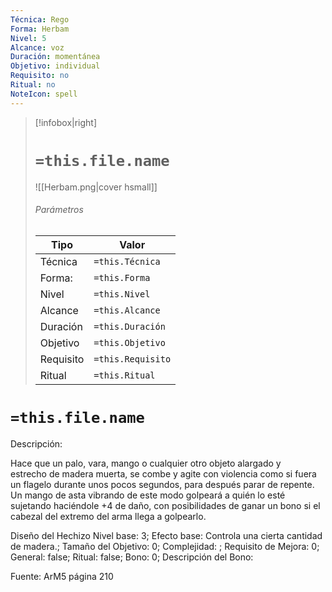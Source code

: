 ```yaml
---
Técnica: Rego
Forma: Herbam
Nivel: 5
Alcance: voz 
Duración: momentánea  
Objetivo: individual
Requisito: no
Ritual: no
NoteIcon: spell
---
```


> [!infobox|right]
> # `=this.file.name`
> ![[Herbam.png|cover hsmall]]
> ###### Parámetros
> Tipo |  Valor |
> ---|---|
> Técnica  | `=this.Técnica`  |
> Forma: | `=this.Forma`  |
> Nivel | `=this.Nivel`  |
> Alcance | `=this.Alcance` |
> Duración | `=this.Duración` |
> Objetivo | `=this.Objetivo` |
> Requisito | `=this.Requisito` |
> Ritual | `=this.Ritual` |

# `=this.file.name`
Descripción: <p>Hace que un palo, vara, mango o cualquier otro objeto alargado y estrecho de madera muerta, se combe y agite con violencia como si fuera un flagelo durante unos pocos segundos, para después parar de repente. Un mango de asta vibrando de este modo golpeará a quién lo esté sujetando haciéndole +4 de daño, con posibilidades de ganar un bono si el cabezal del extremo del arma llega a golpearlo.</p>

Diseño del Hechizo
Nivel base: 3; Efecto base: Controla una cierta cantidad de madera.;  Tamaño del Objetivo: 0; Complejidad: ; Requisito de Mejora: 0; General: false; Ritual: false; Bono: 0; Descripción del Bono: 

Fuente: ArM5 página 210